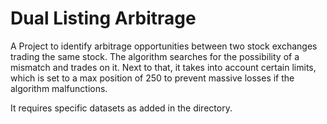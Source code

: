 # Dual Listing Arbitrage
A Project to identify arbitrage opportunities between two stock exchanges trading the same stock. 
The algorithm searches for the possibility of a mismatch and trades on it. Next to that, 
it takes into account certain limits, which is set to a max position of 250 to 
prevent massive losses if the algorithm malfunctions.

It requires specific datasets as added in the directory. 
